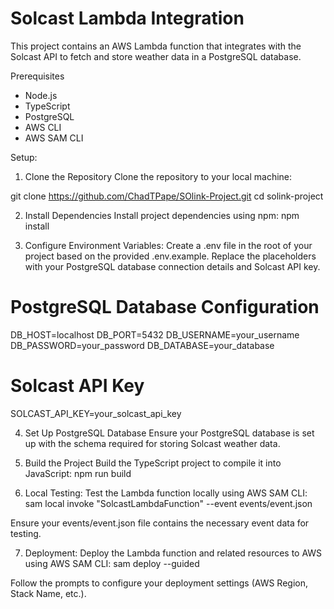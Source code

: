 # Solcast Lambda Integration

This project contains an AWS Lambda function that integrates with the Solcast API to fetch and store weather data in a PostgreSQL database.

Prerequisites

- Node.js
- TypeScript
- PostgreSQL
- AWS CLI
- AWS SAM CLI

Setup:

1. Clone the Repository
Clone the repository to your local machine:

git clone https://github.com/ChadTPape/SOlink-Project.git
cd solink-project

2. Install Dependencies
Install project dependencies using npm:
npm install

3. Configure Environment Variables:
Create a .env file in the root of your project based on the provided .env.example. Replace the placeholders with your PostgreSQL database connection details and Solcast API key.

# PostgreSQL Database Configuration
DB_HOST=localhost
DB_PORT=5432
DB_USERNAME=your_username
DB_PASSWORD=your_password
DB_DATABASE=your_database

# Solcast API Key
SOLCAST_API_KEY=your_solcast_api_key

4. Set Up PostgreSQL Database
Ensure your PostgreSQL database is set up with the schema required for storing
Solcast weather data.

6. Build the Project
Build the TypeScript project to compile it into JavaScript:
npm run build

7. Local Testing:
Test the Lambda function locally using AWS SAM CLI:
sam local invoke "SolcastLambdaFunction" --event events/event.json

Ensure your events/event.json file contains the necessary event data for testing.

7. Deployment:
Deploy the Lambda function and related resources to AWS using AWS SAM CLI:
sam deploy --guided

Follow the prompts to configure your deployment settings (AWS Region, Stack Name, etc.).
